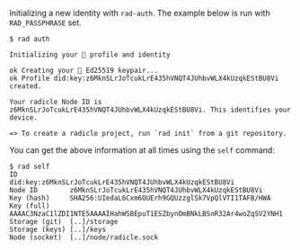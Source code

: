 Initializing a new identity with `rad-auth`.
The example below is run with `RAD_PASSPHRASE` set.

```
$ rad auth

Initializing your 🌱 profile and identity

ok Creating your 🌱 Ed25519 keypair...
ok Profile did:key:z6MknSLrJoTcukLrE435hVNQT4JUhbvWLX4kUzqkEStBU8Vi created.

Your radicle Node ID is z6MknSLrJoTcukLrE435hVNQT4JUhbvWLX4kUzqkEStBU8Vi. This identifies your device.

=> To create a radicle project, run `rad init` from a git repository.
```

You can get the above information at all times using the `self` command:

```
$ rad self
ID             did:key:z6MknSLrJoTcukLrE435hVNQT4JUhbvWLX4kUzqkEStBU8Vi
Node ID        z6MknSLrJoTcukLrE435hVNQT4JUhbvWLX4kUzqkEStBU8Vi
Key (hash)     SHA256:UIedaL6Cxm6OUErh9GQUzzglSk7VpQlVTI1TAFB/HWA
Key (full)     AAAAC3NzaC1lZDI1NTE5AAAAIHahWSBEpuT1ESZbynOmBNkLBSnR32Ar4woZqSV2YNH1
Storage (git)  [..]/storage
Storage (keys) [..]/keys
Node (socket)  [..]/node/radicle.sock
```
